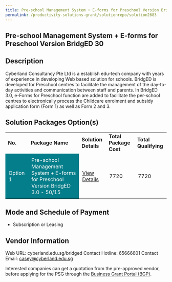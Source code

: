 ```yaml
---
title: Pre-school Management System + E-forms for Preschool Version BridgED 3.0
permalink: /productivity-solutions-grant/solutionrepo/solution2683
---
```


## Pre-school Management System + E-forms for Preschool Version BridgED 30

## Description

Cyberland  Consultancy Pte Ltd is a establish edu-tech company with years of experience in developing Web based solution for schools.  BridgED is developed for Preschool centres to facilitate the management of the day-to-day activities and communication between staff and parents. In BridgED 3.0, e-Forms for Preschool function are added to facilitate the per-school centres to electronically process the Childcare enrolment and subsidy application form (Form 1) as well as Form 2 and 3.

## Solution Packages Option(s)

<table>
<tr>
<td><b>No.</b></td>
<td><b>Package Name</b></td>
<td><b>Solution Details</b></td>
<td><b>Total Package Cost</b></td>
<td><b>Total Qualifying</b></td>
</tr>
<tr>
<td style='padding: 10px; background-color: #037E8A; color: #FFFFFF;'>Option 1</td>
<td style='padding: 10px; background-color: #037E8A; color: #FFFFFF;'>Pre-school Management System + E-forms for Preschool Version BridgED 3.0 - 50/15</td>
<td style='padding: 10px;'><a href='https://www.gobusiness.gov.sg/images/psg/Cyberland_PMS_+_E-Forms_20210409_Desensitised_Annex_3_Part_1.pdf' target='_blank'>View Details</a></td>
<td style='padding: 10px;'>7720</td>
<td style='padding: 10px;'>7720</td>
</tr>
</table>

## Mode and Schedule of Payment

 - Subscription or Leasing

## Vendor Information

 Web URL: cyberland.edu.sg/bridged 
Contact Hotline: 65666601 
Contact Email: casey@cyberland.edu.sg 


Interested companies can get a quotation from the pre-approved vendor, before applying for the PSG through the <a href='https://www.businessgrants.gov.sg/'>Business Grant Portal (BGP)</a>.

<script src="/jquery/resize-tables.js"></script>
